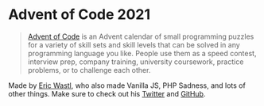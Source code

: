 # Advent of Code 2021

> [Advent of Code](https://adventofcode.com/2021) is an Advent calendar of small programming puzzles for a variety of skill sets and skill levels that can be solved in any programming language you like. People use them as a speed contest, interview prep, company training, university coursework, practice problems, or to challenge each other.

Made by [Eric Wastl](http://was.tl/), who also made Vanilla JS, PHP Sadness, and lots of other things. Make sure to check out his [Twitter](https://twitter.com/ericwastl) and [GitHub](https://github.com/topaz).
